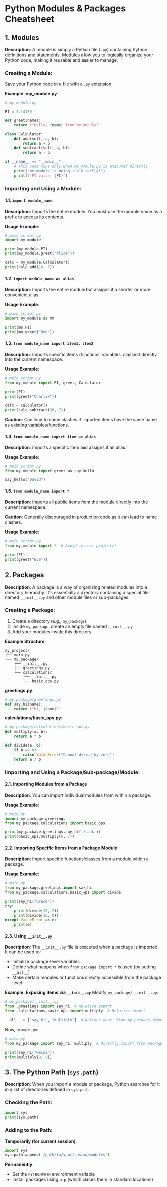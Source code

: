 # Python Modules & Packages Cheatsheet

## 1. Modules

**Description**: A module is simply a Python file (`.py`) containing Python definitions and statements. Modules allow you to logically organize your Python code, making it reusable and easier to manage.

### Creating a Module:
Save your Python code in a file with a `.py` extension.

**Example: my_module.py**
```python
# my_module.py

PI = 3.14159

def greet(name):
    return f"Hello, {name} from my_module!"

class Calculator:
    def add(self, a, b):
        return a + b
    def subtract(self, a, b):
        return a - b

if __name__ == "__main__":
    # This code runs only when my_module.py is executed directly
    print("my_module is being run directly!")
    print(f"PI value: {PI}")
```

### Importing and Using a Module:

#### 1.1. `import module_name`
**Description**: Imports the entire module. You must use the module name as a prefix to access its contents.

**Usage Example**:
```python
# main_script.py
import my_module

print(my_module.PI)
print(my_module.greet("Alice"))

calc = my_module.Calculator()
print(calc.add(10, 5))
```

#### 1.2. `import module_name as alias`
**Description**: Imports the entire module but assigns it a shorter or more convenient alias.

**Usage Example**:
```python
# main_script.py
import my_module as mm

print(mm.PI)
print(mm.greet("Bob"))
```

#### 1.3. `from module_name import item1, item2`
**Description**: Imports specific items (functions, variables, classes) directly into the current namespace.

**Usage Example**:
```python
# main_script.py
from my_module import PI, greet, Calculator

print(PI)
print(greet("Charlie"))

calc = Calculator()
print(calc.subtract(20, 7))
```

**Caution**: Can lead to name clashes if imported items have the same name as existing variables/functions.

#### 1.4. `from module_name import item as alias`
**Description**: Imports a specific item and assigns it an alias.

**Usage Example**:
```python
# main_script.py
from my_module import greet as say_hello

say_hello("David")
```

#### 1.5. `from module_name import *`
**Description**: Imports all public items from the module directly into the current namespace.

**Caution**: Generally discouraged in production code as it can lead to name clashes.

**Usage Example**:
```python
# main_script.py
from my_module import *  # Avoid in real projects!

print(PI)
print(greet("Eve"))
```

## 2. Packages

**Description**: A package is a way of organizing related modules into a directory hierarchy. It's essentially a directory containing a special file named `__init__.py` and other module files or sub-packages.

### Creating a Package:
1. Create a directory (e.g., `my_package`)
2. Inside `my_package`, create an empty file named `__init__.py`
3. Add your modules inside this directory

**Example Structure**:
```
my_project/
├── main.py
└── my_package/
    ├── __init__.py
    ├── greetings.py
    └── calculations/
        ├── __init__.py
        └── basic_ops.py
```

**greetings.py**:
```python
# my_package/greetings.py
def say_hi(name):
    return f"Hi, {name}!"
```

**calculations/basic_ops.py**:
```python
# my_package/calculations/basic_ops.py
def multiply(a, b):
    return a * b

def divide(a, b):
    if b == 0:
        raise ValueError("Cannot divide by zero")
    return a / b
```

### Importing and Using a Package/Sub-package/Module:

#### 2.1. Importing Modules from a Package
**Description**: You can import individual modules from within a package.

**Usage Example**:
```python
# main.py
import my_package.greetings
from my_package.calculations import basic_ops

print(my_package.greetings.say_hi("Frank"))
print(basic_ops.multiply(6, 7))
```

#### 2.2. Importing Specific Items from a Package Module
**Description**: Import specific functions/classes from a module within a package.

**Usage Example**:
```python
# main.py
from my_package.greetings import say_hi
from my_package.calculations.basic_ops import divide

print(say_hi("Grace"))
try:
    print(divide(10, 2))
    print(divide(10, 0))
except ValueError as e:
    print(e)
```

#### 2.3. Using `__init__.py`
**Description**: The `__init__.py` file is executed when a package is imported. It can be used to:
- Initialize package-level variables
- Define what happens when `from package import *` is used (by setting `__all__`)
- Make certain modules or functions directly accessible from the package level

**Example: Exposing items via `__init__.py`**
Modify `my_package/__init__.py`:
```python
# my_package/__init__.py
from .greetings import say_hi  # Relative import
from .calculations.basic_ops import multiply  # Relative import

__all__ = ["say_hi", "multiply"]  # Defines what 'from my_package import *' imports
```

Now, in `main.py`:
```python
# main.py
from my_package import say_hi, multiply  # Directly import from package

print(say_hi("Heidi"))
print(multiply(8, 9))
```

## 3. The Python Path (`sys.path`)

**Description**: When you import a module or package, Python searches for it in a list of directories defined in `sys.path`.

### Checking the Path:
```python
import sys
print(sys.path)
```

### Adding to the Path:

**Temporarily (for current session)**:
```python
import sys
sys.path.append('/path/to/your/custom/modules')
```

**Permanently**:
- Set the `PYTHONPATH` environment variable
- Install packages using `pip` (which places them in standard locations)



